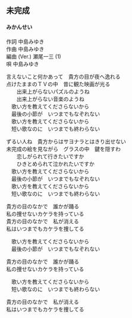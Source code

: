 ## 未完成
#### みかんせい

作詞     中島みゆき  
作曲     中島みゆき  
編曲 (Ver.)     瀬尾一三 (1)  
唄     中島みゆき  
  
言えないこと何かあって　貴方の目が夜へ逸れる  
点けたままのＴＶの中　昔に観た映画が光る  
　　出来上がらないパズルのようね  
　　出来上がらない音楽のようね  
　歌い方を教えてくださらないから  
　最後の小節が　いつまでもなぞれない  
　歌い方を教えてくださらないから  
　短い歌なのに　いつまでも終わらない  
  
ずるい人ね　貴方からはサヨナラとはきり出せない  
未完成の絵を見ながら　グラスの中　鍵を隠すわ  
　　恋しがられて行きたいですか  
　　ひきとめられて泣かれたいですか  
　歌い方を教えてくださらないから  
　最後の小節が　いつまでもなぞれない  
　歌い方を教えてくださらないから  
　短い歌なのに　いつまでも終わらない  
  
貴方の目のなかで　誰かが踊る  
私の捜せないカケラを持っている  
貴方の目のなかで　私が消える  
私はいつまでもカケラを捜してる  
  
　歌い方を教えてくださらないから  
　最後の小節が　いつまでもなぞれない  
  
貴方の目のなかで　誰かが踊る  
私の捜せないカケラを持っている  
  
　歌い方を教えてくださらないから  
　短い歌なのに　いつまでも終わらない  
  
貴方の目のなかで　私が消える  
私はいつまでもカケラを捜してる  
